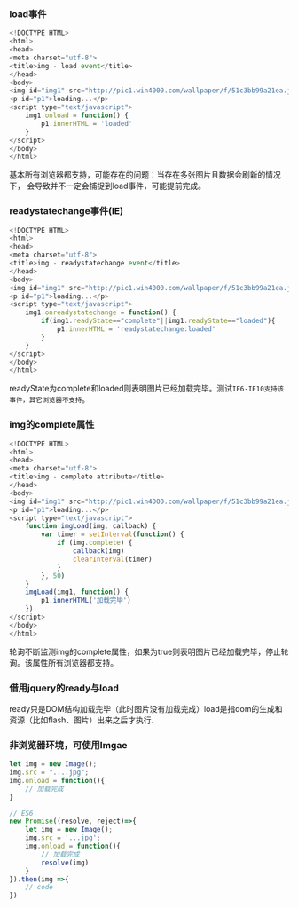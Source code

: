 ### load事件
```JavaScript
<!DOCTYPE HTML>
<html>
<head>
<meta charset="utf-8">
<title>img - load event</title>
</head>
<body>
<img id="img1" src="http://pic1.win4000.com/wallpaper/f/51c3bb99a21ea.jpg">
<p id="p1">loading...</p>
<script type="text/javascript">
    img1.onload = function() {
        p1.innerHTML = 'loaded'
    }
</script>
</body>
</html>
```
基本所有浏览器都支持，可能存在的问题：当存在多张图片且数据会刷新的情况下，
会导致并不一定会捕捉到load事件，可能提前完成。

### readystatechange事件(IE)
```JavaScript
<!DOCTYPE HTML>
<html>
<head>
<meta charset="utf-8">
<title>img - readystatechange event</title>
</head>
<body>
<img id="img1" src="http://pic1.win4000.com/wallpaper/f/51c3bb99a21ea.jpg">
<p id="p1">loading...</p>
<script type="text/javascript">
    img1.onreadystatechange = function() {
        if(img1.readyState=="complete"||img1.readyState=="loaded"){
            p1.innerHTML = 'readystatechange:loaded'
        }
    }
</script>
</body>
</html>
```
readyState为complete和loaded则表明图片已经加载完毕。测试`IE6-IE10支持该事件，其它浏览器不支持`。

### img的complete属性
```JavaScript
<!DOCTYPE HTML>
<html>
<head>
<meta charset="utf-8">
<title>img - complete attribute</title>
</head>
<body>
<img id="img1" src="http://pic1.win4000.com/wallpaper/f/51c3bb99a21ea.jpg">
<p id="p1">loading...</p>
<script type="text/javascript">
    function imgLoad(img, callback) {
        var timer = setInterval(function() {
            if (img.complete) {
                callback(img)
                clearInterval(timer)
            }
        }, 50)
    }
    imgLoad(img1, function() {
        p1.innerHTML('加载完毕')
    })
</script>
</body>
</html>
```
轮询不断监测img的complete属性，如果为true则表明图片已经加载完毕，停止轮询。该属性所有浏览器都支持。

### 借用jquery的ready与load
ready只是DOM结构加载完毕（此时图片没有加载完成）load是指dom的生成和资源（比如flash、图片）出来之后才执行.

### 非浏览器环境，可使用Imgae
```JavaScript
let img = new Image();
img.src = "....jpg";
img.onload = function(){
    // 加载完成
}
```
```JavaScript
// ES6
new Promise((resolve, reject)=>{
    let img = new Image();
    img.src = '...jpg';
    img.onload = function(){
        // 加载完成
        resolve(img)
    }
}).then(img =>{
    // code
})
```
